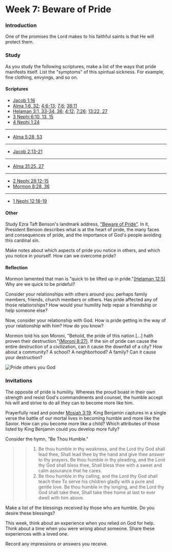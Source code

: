 # Week 7: Beware of Pride

### Introduction

One of the promises the Lord makes to his faithful saints is that He will protect them. 

### Study

As you study the following scriptures, make a list of the ways that pride manifests itself. List the "symptoms" of this spiritual sickness. For example, fine clothing, envyings, and so on.

#### Scriptures

* [Jacob 1:16](https://www.lds.org/scriptures/bofm/jacob/1.16)
* [Alma 1:6, 32](https://www.lds.org/scriptures/bofm/alma/1.6,32); [4:6-13](https://www.lds.org/scriptures/bofm/alma/4.6-13); [7:6](https://www.lds.org/scriptures/bofm/alma/7.6); [38:11](https://www.lds.org/scriptures/bofm/alma/38.11)
* [Helaman 3:1, 33-34, 36](https://www.lds.org/scriptures/bofm/hel/3.1,33-34,36); [4:12](https://www.lds.org/scriptures/bofm/hel/4.12); [7:26](https://www.lds.org/scriptures/bofm/hel/7.26); [13:22, 27](https://www.lds.org/scriptures/bofm/hel/13.22,27)
* [3 Nephi 6:10, 13, 15](https://www.lds.org/scriptures/bofm/3-ne/6.10,13,15)
* [4 Nephi 1:24](https://www.lds.org/scriptures/bofm/4-ne/1.24)

---

* [Alma 5:28, 53](https://www.lds.org/scriptures/bofm/alma/5.28,53)

---

* [Jacob 2:13-21](https://www.lds.org/scriptures/bofm/jacob/2.13-21)

---

* [Alma 31:25, 27](https://www.lds.org/scriptures/bofm/alma/31.25,27)

---

* [2 Nephi 28:12-15](https://www.lds.org/scriptures/bofm/2-ne/28.12-15)
* [Mormon 8:28, 36](https://www.lds.org/scriptures/bofm/morm/8.28,36)

---

* [1 Nephi 12:18-19](https://www.lds.org/scriptures/bofm/1-ne/12.18-19)

#### Other

Study Ezra Taft Benson's landmark address, ["Beware of Pride"](https://www.lds.org/general-conference/1989/04/beware-of-pride?lang=eng). In it, President Benson describes what is at the heart of pride, the many faces and consequences of pride, and the importance of God's people avoiding this cardinal sin.

Make notes about which aspects of pride you notice in others, and which you notice in yourself. How can we overcome pride?

#### Reflection

Mormon lamented that man is "quick to be lifted up in pride."[(Helaman 12:5)](https://www.lds.org/scriptures/bofm/hel/12.5) Why are we quick to be prideful?

Consider your relationships with others around you: perhaps family members, friends, church members or others. Has pride affected any of those relationships? How would your humility help repair a friendship or help someone else?

Now, consider your relationship with God. How is pride getting in the way of your relationship with him? How do you know?

Mormon told his son Moroni, "Behold, the pride of this nation [...] hath proven their destruction."[(Moroni 8:27)](https://www.lds.org/scriptures/bofm/moro/8.27). If the sin of pride can cause the entire destruction of a civilization, can it cause the downfall of a city? How about a community? A school? A neighborhood? A family? Can it cause your destruction?

![Pride others you God](https://d3vv6lp55qjaqc.cloudfront.net/items/1s3K1n271n1B0u3u353L/Image%202018-06-19%20at%208.52.12%20AM.png?X-CloudApp-Visitor-Id=fd8c4196c377270ccf750494a7561e36&v=259ee15f)

### Invitations

The opposite of pride is humility. Whereas the proud boast in their own strength and resist God's commandments and counsel, the humble accept his will and strive to do all they can to become more like him.

Prayerfully read and ponder [Mosiah 3:19](https://www.lds.org/scriptures/bofm/mosiah/3.19). King Benjamin captures in a single verse the battle of our mortal lives in becoming humble and more like the Savior. How can you become more like a child? Which attributes of those listed by King Benjamin could you develop more fully?

Consider the hymn, "Be Thou Humble."

> > 1. Be thou humble in thy weakness, and the Lord thy God shall lead thee,
Shall lead thee by the hand and give thee answer to thy prayers.
Be thou humble in thy pleading, and the Lord thy God shall bless thee,
Shall bless thee with a sweet and calm assurance that he cares.
> > 2. Be thou humble in thy calling, and the Lord thy God shall teach thee
To serve his children gladly with a pure and gentle love.
Be thou humble in thy longing, and the Lord thy God shall take thee,
Shall take thee home at last to ever dwell with him above.

Make a list of the blessings received by those who are humble. Do you desire these blessings?

This week, think about an experience when you relied on God for help. Think about a time when you were wrong about someone. Share these experiences with a loved one. 

Record any impressions or answers you receive.
